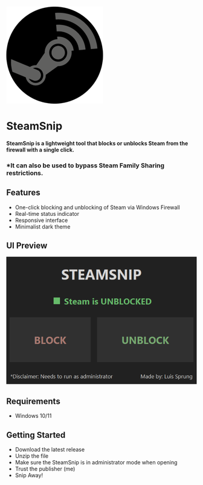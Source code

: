 ![Logo](assets/icon.png)

# SteamSnip

#### SteamSnip is a lightweight tool that blocks or unblocks Steam from the firewall with a single click. 
### *It can also be used to bypass Steam Family Sharing restrictions.


## Features

- One-click blocking and unblocking of Steam via Windows Firewall
- Real-time status indicator
- Responsive interface
- Minimalist dark theme

## UI Preview

![Ui Preview](assets/ui_preview.png)

## Requirements

- Windows 10/11

## Getting Started

- Download the latest release
- Unzip the file
- Make sure the SteamSnip is in administrator mode when opening
- Trust the publisher (me)
- Snip Away!
